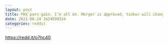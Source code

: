 ```yaml
--- 
layout: post 
title: FRX porn gain. I’m all on. Merger is approved, tinker will change on June 28 
date: 2021-06-24 1624599324 
categories: reddit 
--- 
```

https://redd.it/o7hc40